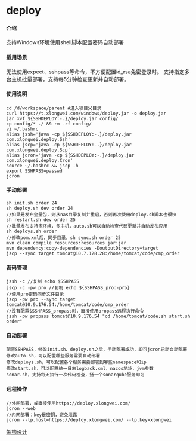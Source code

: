# deploy

#### 介绍
支持Windows环境使用shell脚本配置密码自动部署

#### 适用场景
无法使用expect、sshpass等命令，不方便配置id_rsa免密登录时。
支持指定多台主机批量部署，支持每5分钟检查更新并自动部署。

#### 使用说明
```
cd /d/workspace/parent #进入项目父目录
curl https://t.xlongwei.com/windows/deploy.jar -o deploy.jar
jar xvf ${SSHDEPLOY:-.}/deploy.jar config/
cp config/* ./ && rm -rf config/
vi ~/.bashrc
alias jssh='java -cp ${SSHDEPLOY:-.}/deploy.jar com.xlongwei.deploy.Ssh'
alias jscp='java -cp ${SSHDEPLOY:-.}/deploy.jar com.xlongwei.deploy.Scp'
alias jcron='java -cp ${SSHDEPLOY:-.}/deploy.jar com.xlongwei.deploy.Cron'
source ~/.bashrc && jscp -h
export SSHPASS=passwd
jcron
```

#### 手动部署
```
sh init.sh order 24
sh deploy.sh dev order 24
//如果是发布全量包，则从nas目录复制并重启，否则再次使用deploy.sh脚本也很快
sh restart.sh dev order 25
//批量发布支持多环境，多主机，auto.sh可以自动检查代码更新并自动发布应用
sh deploys.sh order
//修改pom.xml后，同步目录，sh sync.sh order 25
mvn clean compile resources:resources jar:jar
mvn dependency:copy-dependencies -DoutputDirectory=target
jscp --sync target tomcat@10.7.128.28:/home/tomcat/code/cmp_order
```

#### 密码管理
```
jssh -c //复制 echo $SSHPASS
jscp -c -pw pro //复制 echo ${SSHPASS_pro:-pro}
//使用pro密码同步文件目录
jscp -pw pro --sync target tomcat@10.9.176.54:/home/tomcat/code/cmp_order
//没有配置$SSHPASS_propass时，直接使用propass远程执行命令
jssh -pw propass tomcat@10.9.176.54 "cd /home/tomcat/code;sh start.sh order"
```

#### 自动部署
```
配置SSHPASS，修改init.sh、deploy.sh之后，手动部署成功，即可jcron启动自动部署
修改auto.sh，可以配置哪些服务需要自动部署
修改deploys.sh，可以配置各个服务需要部署到哪些namespace和ip
修改start.sh，可以配置统一日志logback.xml，nacos地址，jvm参数
sonar.sh，支持每天执行一次代码检查，搭一个sonarqube服务即可
```

#### 远程操作
```
//外网部署，或直接使用https://deploy.xlongwei.com/
jcron --web
//内网部署：key是密钥，避免泄露
jcron --lp.host=https://deploy.xlongwei.com/ --lp.key=xlongwei
```
[架构设计](http://115.28.229.158/tool/images/deploy/deploy.png)